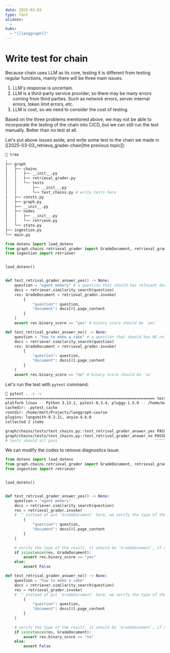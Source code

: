 ```yaml
---
date: 2025-03-03
type: fact
aliases:
  -
hubs:
  - "[[langgraph]]"
---
```


# Write test for chain

Because chain uses LLM as its core, testing it is different from testing regular functions, mainly there will be three main issues.

1. LLM's response is uncertain.
2. LLM is a third-party service provider, so there may be many errors coming from third parties. Such as network errors, server internal errors, token limit errors, etc.
3. LLM is cost, so we need to consider the cost of testing.

Based on the three problems mentioned above, we may not be able to incorporate the testing of the chain into CICD, but we can still run the test manually. Better than no test at all.

Let's put above issues aside, and write some test to the chain we made in [[2025-03-03_retrieva_grader-chain|the previous topic]]:

```sh
 tree
.
├── graph
│   ├── chains
│   │   ├── __init__.py
│   │   ├── retrieval_grader.py
│   │   └── tests
│   │       ├── __init__.py
│   │       └── test_chains.py # write tests here
│   ├── consts.py
│   ├── graph.py
│   ├── __init__.py
│   ├── nodes
│   │   ├── __init__.py
│   │   └── retrieve.py
│   └── state.py
├── ingestion.py
└── main.py
```
```py
from dotenv import load_dotenv
from graph.chains.retrieval_grader import GradeDocument, retrieval_grader
from ingestion import retriever


load_dotenv()


def test_retrival_grader_answer_yes() -> None:
    question = "agent memory" # a question that should has relevant documents in the vector storage
    docs = retriever.similarity_search(question)
    res: GradeDocument = retrieval_grader.invoke(
        {
            "question": question,
            "document": docs[0].page_content
        }
    )
    assert res.binary_score == "yes" # binary score should be `yes`

def test_retrival_grader_answer_no() -> None:
    question = "how to make a cake" # a question that should has NO relevant documents in the vector storage
    docs = retriever.similarity_search(question)
    res: GradeDocument = retrieval_grader.invoke(
        {
            "question": question,
            "document": docs[0].page_content
        }
    )
    assert res.binary_score == "no" # binary score should be `no`

```

Let's run the test with `pytest` command:

```sh
 pytest . -s -v
================================================================== test session starts ===================================================================
platform linux -- Python 3.13.1, pytest-8.3.4, pluggy-1.5.0 -- /home/matt/.local/share/virtualenvs/langgraph-course-uhZ6dcGU/bin/python
cachedir: .pytest_cache
rootdir: /home/matt/Projects/langgraph-course
plugins: langsmith-0.3.11, anyio-4.8.0
collected 2 items                                                                                                                                        

graph/chains/tests/test_chains.py::test_retrival_grader_answer_yes PASSED  
graph/chains/tests/test_chains.py::test_retrival_grader_answer_no PASSED
# tests should all pass                                           ^^^^^^

```

We can modify the codes to remove diagnostics issue:

```py
from dotenv import load_dotenv
from graph.chains.retrieval_grader import GradeDocument, retrieval_grader
from ingestion import retriever


load_dotenv()


def test_retrival_grader_answer_yes() -> None:
    question = "agent memory"
    docs = retriever.similarity_search(question)
    res = retrieval_grader.invoke(
    #  ^ instead of put `GradeDocument` here, we verify the type of the invoke result below
        {
            "question": question,
            "document": docs[0].page_content
        }
    )

    # verify the type of the result, it should be `GradeDocument`, if not, the test also failed
    if isinstance(res, GradeDocument):
        assert res.binary_score == "yes"
    else:
        assert False

def test_retrival_grader_answer_no() -> None:
    question = "how to make a cake"
    docs = retriever.similarity_search(question)
    res = retrieval_grader.invoke(
    #  ^ instead of put `GradeDocument` here, we verify the type of the invoke result below
        {
            "question": question,
            "document": docs[0].page_content
        }
    )

    # verify the type of the result, it should be `GradeDocument`, if not, the test also failed
    if isinstance(res, GradeDocument):
        assert res.binary_score == "no"
    else:
        assert False
